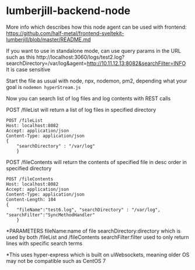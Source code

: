 # lumberjill-backend-node
More info which describes how this node agent can be used with frontend:
https://github.com/half-metal/frontend-sveltekit-lumberjill/blob/master/README.md


If you want to use in standalone mode, can use query params in the URL such as this
http://localhost:3060/logs/test2.log?searchDirectory=/var/log&agent=http://10.11.12.13:8082&searchFilter=INFO
It is case sensitive

Start the file as usual with node, npx, nodemon, pm2, depending what your goal is
```nodemon hyperStream.js```

Now you can search list of log files and log contents with REST calls

POST /fileList will return a list of log files in specified directory
```
POST /fileList
Host: localhost:8082
Accept: application/json
Content-Type: application/json
{
    "searchDirectory" : "/var/log"
    }
```
    
POST /fileContents will return the contents of specified file in desc order in specified directory
```
POST /fileContents 
Host: localhost:8082
Accept: application/json
Content-Type: application/json
Content-Length: 104
{
    "fileName":"test6.log", "searchDirectory" : "/var/log", "searchFilter":"SyncMethodHandler"
    }
```

*PARAMETERS
fileName:name of file
searchDirectory:directory which is used by both /fileList and /fileContents
searchFilter:filter used to only return lines with specific search terms


*This uses hyper-express which is built on uWebsockets, meaning older OS may not be compatible such as CentOS 7

